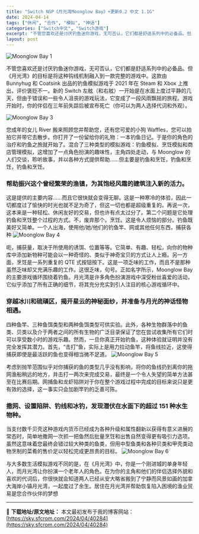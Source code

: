 ```yaml
---
title: "Switch NSP《月光湾Moonglow Bay》+更新0.2 中文 1.1G"
date: 2024-04-14
tags: ["休闲", "合作", "模拟", "神话"]
categories: ["Switch中文", "Switch游戏"]
excerpt: "不管您喜欢还是讨厌钓鱼迷你游戏，无可否认，它们都是舒适系列中的必备品。但《月光湾》的目标是将这种钩线机制融入到一款完整的游戏中。这款由 Bunnyhug 和 Coatsink 出品的钓鱼模拟游戏于 2021 年在 Steam 和 Xbox 上推出，评价褒贬不一。新的 Switch 左舷（和右舷）一开&hellip;"
layout: post
---
```


<img src="https://sky.sfcrom.com/wp-content/uploads/2024/04/20240414172337-b6041.jpeg" alt="Moonglow Bay 1" />

不管您喜欢还是讨厌钓鱼迷你游戏，无可否认，它们都是舒适系列中的必备品。但《月光湾》的目标是将这种钩线机制融入到一款完整的游戏中。这款由 Bunnyhug 和 Coatsink 出品的钓鱼模拟游戏于 2021 年在 Steam 和 Xbox 上推出，评价褒贬不一。新的 Switch 左舷（和右舷）一开始是在水面上度过平静的几天，但由于错误和一些令人沮丧的游戏玩法，它变成了一段风雨飘摇的旅程。游戏开始时，你的伴侣在三年前失踪后被宣布死亡（你可以为两人选择代词和外观）。

<img src="https://sky.sfcrom.com/wp-content/uploads/2024/04/20240414172509-d1e54.jpeg" alt="Moonglow Bay 3" />

您成年的女儿 River 搬来照顾您并帮助您，还有您可爱的小狗 Waffles，您可以拍拍它并带它去散步。你打开了一份留给你的礼物：一本钓鱼日记。于是你的角色的治疗和钓鱼之旅就开始了。混合了三种类型的模拟游戏：钓鱼模拟、烹饪模拟和商店管理模拟，这增加了一点角色扮演的趣味性，主角四处走动，与 Moonglow 的人们交谈，聆听故事，并以各种方式提供帮助……但主要是钓鱼和烹饪，钓鱼和烹饪，钓鱼和烹饪。
<h3>帮助振兴这个曾经繁荣的渔镇，为其饱经风霜的建筑注入新的活力。</h3>
这是提供的主要内容……而且它很快就会变得无聊。这是一种寒冷的体验，因此一切都度过了愉快的时光也就不足为奇了，但这一切也都是超级重复的。再说一次，这本来是一种轻松、休闲友好的交易，但也许有点太过分了。第二个问题是它处理钓鱼和烹饪整个过程的方式。不，废弃那个。烹饪。这是令人烦恼的部分。钓鱼既美好又简单。一个人出海，使用他/她/他们的钓鱼竿、网或其他任何东西，捕获各种

<img src="https://sky.sfcrom.com/wp-content/uploads/2024/04/20240414172511-504b1.jpeg" alt="Moonglow Bay 4" />

呃，捕获量，取决于所使用的诱饵、位置等等。它简单、有趣、轻松，向你的物种库中添加新物种可能会以一种奇怪的、类似于神奇宝贝的方式让人上瘾。另一方面，烹饪是一系列重复的 QTE 式按钮按下。这是一项乏味的工作，而且不是那种虽然乏味却又充满乐趣的工作。这很乏味，句号。正如名字所示，Moonglow Bay 的主要游戏循环围绕着钓鱼。月光湾是许多角色扮演游戏中深受粉丝喜爱的活动，它似乎添加了所有正确的细节，将其充分充实到引人注目的核心游戏循环中。
<h3>穿越冰川和硫磺区，揭开星云的神秘面纱，并准备与月光的神话怪物相遇。</h3>
四种鱼竿、三种鱼饵类型和两种鱼饵类型可供实验。此外，各种生物群落中的鱼类、贝类以及介于两者之间的所有生物的广泛目录保证了您在尝试收集所有它们时可以享受数小时的游戏乐趣。然而，一旦你真正开始钓鱼，这种体验就证明并没有完全发挥其潜力。首先，“击打”鱼，实际上是用力拉动鱼竿，将鱼线拉近，这使得捕获即使是最活跃的鱼也变得相当微不足道。

<img src="https://sky.sfcrom.com/wp-content/uploads/2024/04/20240414172512-97dd6.jpeg" alt="Moonglow Bay 5" />

考虑到抛竿范围似乎对你捕获的鱼的类型几乎没有影响，将你的鱼线扔到离你的拖网渔船稍远的地方，并击打一两次来完成交易，最终是一个令人失望的简单方法甚至在比赛后期。网捕鱼和龙虾陷阱对于你在整个游戏过程中完成的目标来说只是更有效的选择，这一事实只会加剧竿钓的乏善可陈。
<h3>撒网、设置陷阱、钓线和冰钓，发现潜伏在水面下的超过 151 种水生物种。</h3>
当支付数千贝壳这种游戏内货币已经成为各种升级和属性翻新以获得有意义进展的常态时，简单地撒网一次抓一把鱼然后批量烹饪和出售自然变得更有吸引力选项。虽然这意味着您最终会错过较大种类的鱼类，但用中型鱼类和各种贝类和甲壳类动物烹制的菜肴的售价足以轻松完成更昂贵的目标。

<img src="https://sky.sfcrom.com/wp-content/uploads/2024/04/20240414172514-330c9.jpeg" alt="Moonglow Bay 6" />

与大多数生活模拟游戏不同的是，在《月光湾》中，你是一个刚进城的单身年轻人，而月光湾让你扮演一个老年人的角色。在为你的主角和他们的伴侣选择外貌和喜欢的代词后，你很快就会知道两人已经从安大略省搬到了宁静而风景如画的加拿大海岸小镇月光湾，一起度过了余生。居住在月光湾并帮助恢复陷入困境的渔业贸易是您合作伙伴的梦想

---
📖 **下载地址/原文地址：** 本文最初发布于我的博客网站：[https://sky.sfcrom.com/2024/04/40284](https://sky.sfcrom.com/2024/04/40284)
